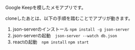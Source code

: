 Google Keepを模したメモアプリです。

cloneしたあとは、以下の手順を踏むことでアプリが動きます。
1. json-serverのインストール ```npm install -g json-server``` 
2. json-serverの起動　```json-server --watch db.json```
3. reactの起動　```npm install``` ```npm start```
